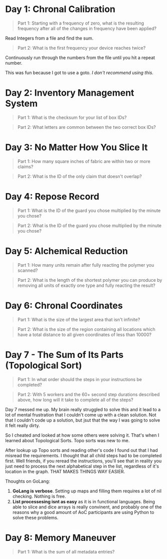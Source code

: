 # Day 1: Chronal Calibration

> Part 1: Starting with a frequency of zero, what is the resulting frequency after all of the changes in frequency have been applied?

Read Integers from a file and find the sum.

> Part 2: What is the first frequency your device reaches twice?

Continuously run through the numbers from the file until you hit a repeat number.

This was fun because I got to use a goto. *I don't recommend using this.*

# Day 2: Inventory Management System

> Part 1: What is the checksum for your list of box IDs?

> Part 2: What letters are common between the two correct box IDs?

# Day 3: No Matter How You Slice It

> Part 1: How many square inches of fabric are within two or more claims?

> Part 2: What is the ID of the only claim that doesn't overlap?

# Day 4: Repose Record

> Part 1: What is the ID of the guard you chose multiplied by the minute you chose?

> Part 2: What is the ID of the guard you chose multiplied by the minute you chose?

# Day 5: Alchemical Reduction

> Part 1: How many units remain after fully reacting the polymer you scanned?

> Part 2: What is the length of the shortest polymer you can produce by removing all units of exactly one type and fully reacting the result?

# Day 6: Chronal Coordinates

>  Part 1: What is the size of the largest area that isn't infinite?

>  Part 2: What is the size of the region containing all locations which have a total distance to all given coordinates of less than 10000?


# Day 7 - The Sum of Its Parts (Topological Sort)

> Part 1: In what order should the steps in your instructions be completed?

> Part 2: With 5 workers and the 60+ second step durations described above, how long will it take to complete all of the steps?

Day 7 messed me up. My brain really struggled to solve this and it lead to a lot of mental frustration that I couldn't come up with a clean solution. Not that I couldn't code up a solution, but jsut that the way I was going to solve it felt really dirty.

So I cheated and looked at how some others were solving it. That's when I learned about Topological Sorts. Topo sorts was new to me.

After lookup up Topo sorts and reading other's code I found out that I had misread the requirements. I thought that all child steps had to be completed first. Well friends, if you reread the instructions, you'll see that in reality you just need to process the next alphabetical step in the list, regardless of it's location in the graph. THAT MAKES THINGS WAY EASIER.

Thoughts on GoLang:

1. **GoLang is verbose**. Setting up maps and filling them requires a lot of nil checking. Nothing is free.
2. **List processesing isnt as easy** as it is in functional languages. Being able to slice and dice arrays is really convinent, and probably one of the reasons why a good amount of AoC participants are using Python to solve these problems.

# Day 8: Memory Maneuver

> Part 1: What is the sum of all metadata entries?

